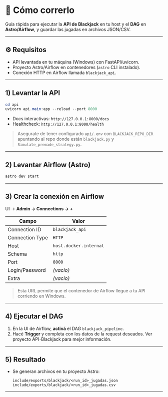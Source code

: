 # 🚀 Cómo correrlo

Guía rápida para ejecutar la **API de Blackjack** en tu host y el **DAG** en **Astro/Airflow**, y guardar las jugadas en archivos JSON/CSV.

---

## ⚙️ Requisitos

* API levantada en tu máquina (Windows) con FastAPI/uvicorn.
* Proyecto Astro/Airflow en contenedores (`astro` CLI instalado).
* Conexión HTTP en Airflow llamada `blackjack_api`.

---

## 1) Levantar la API

```powershell
cd api
uvicorn api.main:app --reload --port 8000
```

* Docs interactivas: `http://127.0.0.1:8000/docs`
* Healthcheck: `http://127.0.0.1:8000/health`

> Asegurate de tener configurado `api/.env` con `BLACKJACK_REPO_DIR` apuntando al repo donde están `blackjack.py` y `Simulate_premade_strategy.py`.

---

## 2) Levantar Airflow (Astro)

```bash
astro dev start
```

---

## 3) Crear la conexión en Airflow

UI → **Admin → Connections → +**

| Campo           | Valor                  |
| --------------- | ---------------------- |
| Connection ID   | `blackjack_api`        |
| Connection Type | `HTTP`                 |
| Host            | `host.docker.internal` |
| Schema          | `http`                 |
| Port            | `8000`                 |
| Login/Password  | *(vacío)*              |
| Extra           | *(vacío)*              |

> Esta URL permite que el contenedor de Airflow llegue a tu API corriendo en Windows.

---

## 4) Ejecutar el DAG

1. En la UI de Airflow, **activá** el DAG `blackjack_pipeline`.
2. Hacé **Trigger** y completa con los datos de la request deseados. Ver proyecto API-Blackjack para mejor información.

---

## 5) Resultado

* Se generan archivos en tu proyecto Astro:

  ```
  include/exports/blackjack/<run_id>_jugadas.json
  include/exports/blackjack/<run_id>_jugadas.csv
  ```

---

